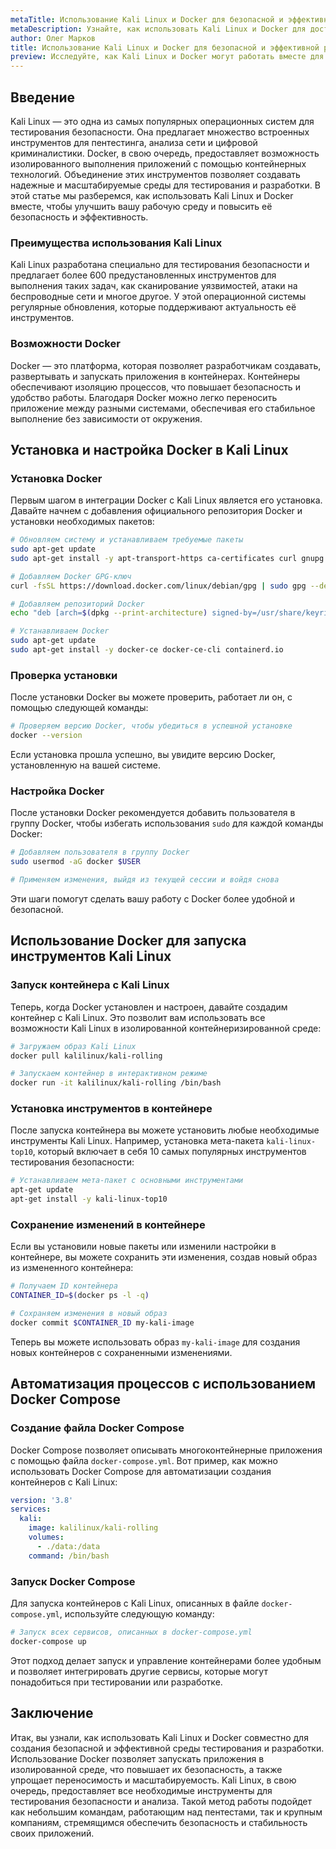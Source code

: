 ```yaml
---
metaTitle: Использование Kali Linux и Docker для безопасной и эффективной работы
metaDescription: Узнайте, как использовать Kali Linux и Docker для достижения безопасной и эффективной среды разработки и тестирования. Освойте основные возможности этих инструментов
author: Олег Марков
title: Использование Kali Linux и Docker для безопасной и эффективной работы
preview: Исследуйте, как Kali Linux и Docker могут работать вместе для достижения безопасности и эффективности в вашей среде разработки. Пошаговые примеры и пояснения помогут вам освоить эти инструменты
---
```


## Введение

Kali Linux — это одна из самых популярных операционных систем для тестирования безопасности. Она предлагает множество встроенных инструментов для пентестинга, анализа сети и цифровой криминалистики. Docker, в свою очередь, предоставляет возможность изолированного выполнения приложений с помощью контейнерных технологий. Объединение этих инструментов позволяет создавать надежные и масштабируемые среды для тестирования и разработки. В этой статье мы разберемся, как использовать Kali Linux и Docker вместе, чтобы улучшить вашу рабочую среду и повысить её безопасность и эффективность.

### Преимущества использования Kali Linux

Kali Linux разработана специально для тестирования безопасности и предлагает более 600 предустановленных инструментов для выполнения таких задач, как сканирование уязвимостей, атаки на беспроводные сети и многое другое. У этой операционной системы регулярные обновления, которые поддерживают актуальность её инструментов.

### Возможности Docker

Docker — это платформа, которая позволяет разработчикам создавать, развертывать и запускать приложения в контейнерах. Контейнеры обеспечивают изоляцию процессов, что повышает безопасность и удобство работы. Благодаря Docker можно легко переносить приложение между разными системами, обеспечивая его стабильное выполнение без зависимости от окружения.

## Установка и настройка Docker в Kali Linux

### Установка Docker

Первым шагом в интеграции Docker с Kali Linux является его установка. Давайте начнем с добавления официального репозитория Docker и установки необходимых пакетов:

```bash
# Обновляем систему и устанавливаем требуемые пакеты
sudo apt-get update
sudo apt-get install -y apt-transport-https ca-certificates curl gnupg lsb-release

# Добавляем Docker GPG-ключ
curl -fsSL https://download.docker.com/linux/debian/gpg | sudo gpg --dearmor -o /usr/share/keyrings/docker-archive-keyring.gpg

# Добавляем репозиторий Docker
echo "deb [arch=$(dpkg --print-architecture) signed-by=/usr/share/keyrings/docker-archive-keyring.gpg] https://download.docker.com/linux/debian $(lsb_release -cs) stable" | sudo tee /etc/apt/sources.list.d/docker.list > /dev/null

# Устанавливаем Docker
sudo apt-get update
sudo apt-get install -y docker-ce docker-ce-cli containerd.io
```

### Проверка установки

После установки Docker вы можете проверить, работает ли он, с помощью следующей команды:

```bash
# Проверяем версию Docker, чтобы убедиться в успешной установке
docker --version
```

Если установка прошла успешно, вы увидите версию Docker, установленную на вашей системе.

### Настройка Docker

После установки Docker рекомендуется добавить пользователя в группу Docker, чтобы избегать использования `sudo` для каждой команды Docker:

```bash
# Добавляем пользователя в группу Docker
sudo usermod -aG docker $USER

# Применяем изменения, выйдя из текущей сессии и войдя снова
```

Эти шаги помогут сделать вашу работу с Docker более удобной и безопасной.

## Использование Docker для запуска инструментов Kali Linux

### Запуск контейнера с Kali Linux

Теперь, когда Docker установлен и настроен, давайте создадим контейнер с Kali Linux. Это позволит вам использовать все возможности Kali Linux в изолированной контейнеризированной среде:

```bash
# Загружаем образ Kali Linux
docker pull kalilinux/kali-rolling

# Запускаем контейнер в интерактивном режиме
docker run -it kalilinux/kali-rolling /bin/bash
```

### Установка инструментов в контейнере

После запуска контейнера вы можете установить любые необходимые инструменты Kali Linux. Например, установка мета-пакета `kali-linux-top10`, который включает в себя 10 самых популярных инструментов тестирования безопасности:

```bash
# Устанавливаем мета-пакет с основными инструментами
apt-get update
apt-get install -y kali-linux-top10
```

### Сохранение изменений в контейнере

Если вы установили новые пакеты или изменили настройки в контейнере, вы можете сохранить эти изменения, создав новый образ из измененного контейнера:

```bash
# Получаем ID контейнера
CONTAINER_ID=$(docker ps -l -q)

# Сохраняем изменения в новый образ
docker commit $CONTAINER_ID my-kali-image
```

Теперь вы можете использовать образ `my-kali-image` для создания новых контейнеров с сохраненными изменениями.

## Автоматизация процессов с использованием Docker Compose

### Создание файла Docker Compose

Docker Compose позволяет описывать многоконтейнерные приложения с помощью файла `docker-compose.yml`. Вот пример, как можно использовать Docker Compose для автоматизации создания контейнеров с Kali Linux:

```yaml
version: '3.8'
services:
  kali:
    image: kalilinux/kali-rolling
    volumes:
      - ./data:/data
    command: /bin/bash
```

### Запуск Docker Compose

Для запуска контейнеров с Kali Linux, описанных в файле `docker-compose.yml`, используйте следующую команду:

```bash
# Запуск всех сервисов, описанных в docker-compose.yml
docker-compose up
```

Этот подход делает запуск и управление контейнерами более удобным и позволяет интегрировать другие сервисы, которые могут понадобиться при тестировании или разработке.

## Заключение

Итак, вы узнали, как использовать Kali Linux и Docker совместно для создания безопасной и эффективной среды тестирования и разработки. Использование Docker позволяет запускать приложения в изолированной среде, что повышает их безопасность, а также упрощает переносимость и масштабируемость. Kali Linux, в свою очередь, предоставляет все необходимые инструменты для тестирования безопасности и анализа. Такой метод работы подойдет как небольшим командам, работающим над пентестами, так и крупным компаниям, стремящимся обеспечить безопасность и стабильность своих приложений.